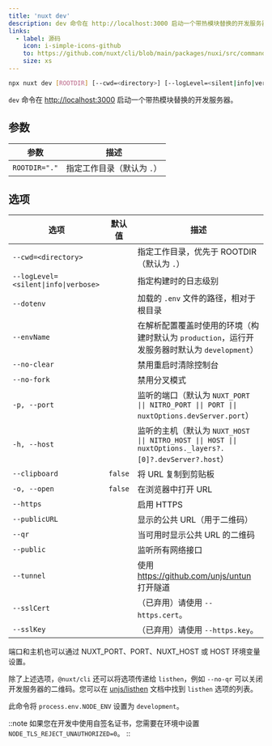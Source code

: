 ```yaml
---
title: 'nuxt dev'
description: dev 命令在 http://localhost:3000 启动一个带热模块替换的开发服务器
links:
  - label: 源码
    icon: i-simple-icons-github
    to: https://github.com/nuxt/cli/blob/main/packages/nuxi/src/commands/dev.ts
    size: xs
---
```


<!--dev-cmd-->
```bash [Terminal]
npx nuxt dev [ROOTDIR] [--cwd=<directory>] [--logLevel=<silent|info|verbose>] [--dotenv] [--envName] [--no-clear] [--no-fork] [-p, --port] [-h, --host] [--clipboard] [-o, --open] [--https] [--publicURL] [--qr] [--public] [--tunnel] [--sslCert] [--sslKey]
```
<!--/dev-cmd-->

`dev` 命令在 [http://localhost:3000](https://localhost:3000) 启动一个带热模块替换的开发服务器。

## 参数

<!--dev-args-->
参数 | 描述
--- | ---
`ROOTDIR="."` | 指定工作目录（默认为 `.`）
<!--/dev-args-->

## 选项

<!--dev-opts-->
选项 | 默认值 | 描述
--- | --- | ---
`--cwd=<directory>` |  | 指定工作目录，优先于 ROOTDIR（默认为 `.`）
`--logLevel=<silent\|info\|verbose>` |  | 指定构建时的日志级别
`--dotenv` |  | 加载的 `.env` 文件的路径，相对于根目录
`--envName` |  | 在解析配置覆盖时使用的环境（构建时默认为 `production`，运行开发服务器时默认为 `development`）
`--no-clear` |  | 禁用重启时清除控制台
`--no-fork` |  | 禁用分叉模式
`-p, --port` |  | 监听的端口（默认为 `NUXT_PORT \|\| NITRO_PORT \|\| PORT \|\| nuxtOptions.devServer.port`）
`-h, --host` |  | 监听的主机（默认为 `NUXT_HOST \|\| NITRO_HOST \|\| HOST \|\| nuxtOptions._layers?.[0]?.devServer?.host`）
`--clipboard` | `false` | 将 URL 复制到剪贴板
`-o, --open` | `false` | 在浏览器中打开 URL
`--https` |  | 启用 HTTPS
`--publicURL` |  | 显示的公共 URL（用于二维码）
`--qr` |  | 当可用时显示公共 URL 的二维码
`--public` |  | 监听所有网络接口
`--tunnel` |  | 使用 https://github.com/unjs/untun 打开隧道
`--sslCert` |  | （已弃用）请使用 `--https.cert`。
`--sslKey` |  | （已弃用）请使用 `--https.key`。
<!--/dev-opts-->

端口和主机也可以通过 NUXT_PORT、PORT、NUXT_HOST 或 HOST 环境变量设置。

除了上述选项，`@nuxt/cli` 还可以将选项传递给 `listhen`，例如 `--no-qr` 可以关闭开发服务器的二维码。您可以在 [unjs/listhen](https://github.com/unjs/listhen) 文档中找到 `listhen` 选项的列表。

此命令将 `process.env.NODE_ENV` 设置为 `development`。

::note
如果您在开发中使用自签名证书，您需要在环境中设置 `NODE_TLS_REJECT_UNAUTHORIZED=0`。
::
